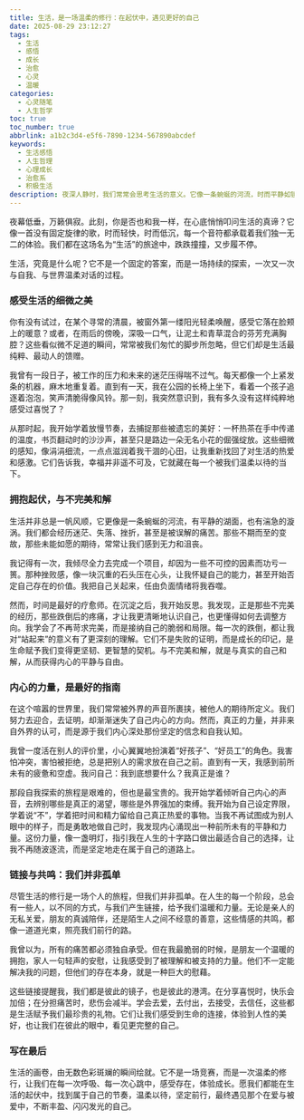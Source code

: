 ```yaml
---
title: 生活，是一场温柔的修行：在起伏中，遇见更好的自己
date: 2025-08-29 23:12:27
tags:
  - 生活
  - 感悟
  - 成长
  - 治愈
  - 心灵
  - 温暖
categories:
  - 心灵随笔
  - 人生哲学
toc: true
toc_number: true
abbrlink: a1b2c3d4-e5f6-7890-1234-567890abcdef
keywords:
  - 生活感悟
  - 人生哲理
  - 心理成长
  - 治愈系
  - 积极生活
description: 夜深人静时，我们常常会思考生活的意义。它像一条蜿蜒的河流，时而平静如镜，时而波涛汹涌。本文将带你深入探讨生活的本质，感受那些细微而深刻的情感起伏，如何在每一个当下找到内心的力量与平静，最终遇见那个在起伏中不断成长的、更好的自己。
---
```


夜幕低垂，万籁俱寂。此刻，你是否也和我一样，在心底悄悄叩问生活的真谛？它像一首没有固定旋律的歌，时而轻快，时而低沉，每一个音符都承载着我们独一无二的体验。我们都在这场名为“生活”的旅途中，跌跌撞撞，又步履不停。

生活，究竟是什么呢？它不是一个固定的答案，而是一场持续的探索，一次又一次与自我、与世界温柔对话的过程。

### 感受生活的细微之美

你有没有试过，在某个寻常的清晨，被窗外第一缕阳光轻柔唤醒，感受它落在脸颊上的暖意？或者，在雨后的傍晚，深吸一口气，让泥土和青草混合的芬芳充满胸腔？这些看似微不足道的瞬间，常常被我们匆忙的脚步所忽略，但它们却是生活最纯粹、最动人的馈赠。

我曾有一段日子，被工作的压力和未来的迷茫压得喘不过气。每天都像一个上紧发条的机器，麻木地重复着。直到有一天，我在公园的长椅上坐下，看着一个孩子追逐着泡泡，笑声清脆得像风铃。那一刻，我突然意识到，我有多久没有这样纯粹地感受过喜悦了？

从那时起，我开始学着放慢节奏，去捕捉那些被遗忘的美好：一杯热茶在手中传递的温度，书页翻动时的沙沙声，甚至只是路边一朵无名小花的倔强绽放。这些细微的感知，像涓涓细流，一点点滋润着我干涸的心田，让我重新找回了对生活的热爱和感激。它们告诉我，幸福并非遥不可及，它就藏在每一个被我们温柔以待的当下。

### 拥抱起伏，与不完美和解

生活并非总是一帆风顺，它更像是一条蜿蜒的河流，有平静的湖面，也有湍急的漩涡。我们都会经历迷茫、失落、挫折，甚至是被误解的痛苦。那些不期而至的变故，那些未能如愿的期待，常常让我们感到无力和沮丧。

我记得有一次，我倾尽全力去完成一个项目，却因为一些不可控的因素而功亏一篑。那种挫败感，像一块沉重的石头压在心头，让我怀疑自己的能力，甚至开始否定自己存在的价值。我把自己关起来，任由负面情绪将我吞噬。

然而，时间是最好的疗愈师。在沉淀之后，我开始反思。我发现，正是那些不完美的经历，那些跌倒后的疼痛，才让我更清晰地认识自己，也更懂得如何去调整方向。我学会了不再苛求完美，而是接纳自己的脆弱和局限。每一次的跌倒，都让我对“站起来”的意义有了更深刻的理解。它们不是失败的证明，而是成长的印记，是生命赋予我们变得更坚韧、更智慧的契机。与不完美和解，就是与真实的自己和解，从而获得内心的平静与自由。

### 内心的力量，是最好的指南

在这个喧嚣的世界里，我们常常被外界的声音所裹挟，被他人的期待所定义。我们努力去迎合，去证明，却渐渐迷失了自己内心的方向。然而，真正的力量，并非来自外界的认可，而是源于我们内心深处那份坚定的信念和自我认知。

我曾一度活在别人的评价里，小心翼翼地扮演着“好孩子”、“好员工”的角色。我害怕冲突，害怕被拒绝，总是把别人的需求放在自己之前。直到有一天，我感到前所未有的疲惫和空虚。我问自己：我到底想要什么？我真正是谁？

那段自我探索的旅程是艰难的，但也是最宝贵的。我开始学着倾听自己内心的声音，去辨别哪些是真正的渴望，哪些是外界强加的束缚。我开始为自己设定界限，学着说“不”，学着把时间和精力留给自己真正热爱的事物。当我不再试图成为别人眼中的样子，而是勇敢地做自己时，我发现内心涌现出一种前所未有的平静和力量。这份力量，像一盏明灯，指引我在人生的十字路口做出最适合自己的选择，让我不再随波逐流，而是坚定地走在属于自己的道路上。

### 链接与共鸣：我们并非孤单

尽管生活的修行是一场个人的旅程，但我们并非孤单。在人生的每一个阶段，总会有一些人，以不同的方式，与我们产生链接，给予我们温暖和力量。无论是亲人的无私关爱，朋友的真诚陪伴，还是陌生人之间不经意的善意，这些情感的共鸣，都像一道道光束，照亮我们前行的路。

我曾以为，所有的痛苦都必须独自承受。但在我最脆弱的时候，是朋友一个温暖的拥抱，家人一句轻声的安慰，让我感受到了被理解和被支持的力量。他们不一定能解决我的问题，但他们的存在本身，就是一种巨大的慰藉。

这些链接提醒我，我们都是彼此的镜子，也是彼此的港湾。在分享喜悦时，快乐会加倍；在分担痛苦时，悲伤会减半。学会去爱，去付出，去接受，去信任，这些都是生活赋予我们最珍贵的礼物。它们让我们感受到生命的连接，体验到人性的美好，也让我们在彼此的眼中，看见更完整的自己。

### 写在最后

生活的画卷，由无数色彩斑斓的瞬间绘就。它不是一场竞赛，而是一次温柔的修行，让我们在每一次呼吸、每一次心跳中，感受存在，体验成长。愿我们都能在生活的起伏中，找到属于自己的节奏，温柔以待，坚定前行，最终遇见那个在爱与被爱中，不断丰盈、闪闪发光的自己。
